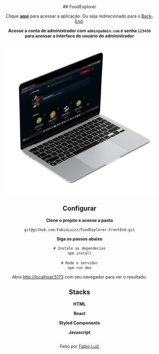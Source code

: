 <div align="center">
## FoodExplorer

Clique **[aqui](https://candid-heliotrope-55beb7.netlify.app/)** para acessar a aplicação. Ou seja redirecionado para o [Back-End](https://github.com/FabioLuizz/FoodExplorer-Api).



**Acesse a conta de administrador com `admin@admin.com` e senha `123456` para acessar a interface do usuário do administrador**



![img](https://github.com/FabioLuizz/FoodExplorer-FrontEnd/blob/master/src/assets/images/Design.png?raw=true)

## Configurar

**Clone o projeto e acesse a pasta**

```
git@github.com:FabioLuizz/FoodExplorer-FrontEnd.git
```



**Siga os passos abaixo**

```
# Instale as dependecias
npm install

# Rode o servidor
npm run dev

```



Abra [http://localhost:5173](http://localhost:5173/) com seu navegador para ver o resultado.





## Stacks

**HTML**

**React**

**Styled Components**

**Javascript**



## 

Feito por [Fabio Luiz](https://www.linkedin.com/in/fabioluizz/)

</div>